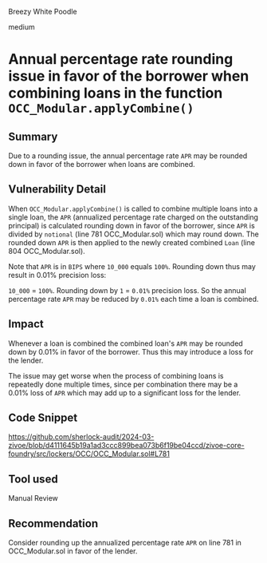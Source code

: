Breezy White Poodle

medium

# Annual percentage rate rounding issue in favor of the borrower when combining loans in the function `OCC_Modular.applyCombine()`

## Summary

Due to a rounding issue, the annual percentage rate `APR` may be rounded down in favor of the borrower when loans are combined.

## Vulnerability Detail

When `OCC_Modular.applyCombine()` is called to combine multiple loans into a single loan, the `APR` (annualized percentage rate charged on the outstanding principal) is calculated rounding down in favor of the borrower, since `APR` is divided by `notional` (line 781 OCC_Modular.sol) which may round down. The rounded down `APR` is then applied to the newly created combined `Loan` (line 804 OCC_Modular.sol).

Note that `APR` is in `BIPS` where `10_000` equals `100%`. Rounding down thus may result in 0.01% precision loss:

`10_000` = `100%`. Rounding down by `1` = `0.01%` precision loss. So the annual percentage rate `APR` may be reduced by `0.01%` each time a loan is combined.

## Impact

Whenever a loan is combined the combined loan's `APR` may be rounded down by 0.01% in favor of the borrower. Thus this may introduce a loss for the lender.

The issue may get worse when the process of combining loans is repeatedly done multiple times, since per combination there may be a 0.01% loss of `APR` which may add up to a significant loss for the lender.

## Code Snippet

https://github.com/sherlock-audit/2024-03-zivoe/blob/d4111645b19a1ad3ccc899bea073b6f19be04ccd/zivoe-core-foundry/src/lockers/OCC/OCC_Modular.sol#L781

## Tool used

Manual Review

## Recommendation

Consider rounding up the annualized percentage rate `APR` on line 781 in OCC_Modular.sol in favor of the lender.
